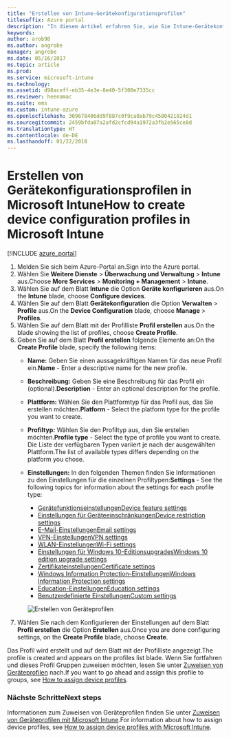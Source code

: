 ```yaml
---
title: "Erstellen von Intune-Gerätekonfigurationsprofilen"
titlesuffix: Azure portal
description: "In diesem Artikel erfahren Sie, wie Sie Intune-Gerätekonfigurationsprofile erstellen."
keywords: 
author: arob98
ms.author: angrobe
manager: angrobe
ms.date: 05/16/2017
ms.topic: article
ms.prod: 
ms.service: microsoft-intune
ms.technology: 
ms.assetid: d98aceff-eb35-4e3e-8e40-5f300e7335cc
ms.reviewer: heenamac
ms.suite: ems
ms.custom: intune-azure
ms.openlocfilehash: 309678406dd9f887c0f9ca0ab79c4580421024d1
ms.sourcegitcommit: 2459bfda07a2afd2cfcd94a1972a3fb2e565ce8d
ms.translationtype: HT
ms.contentlocale: de-DE
ms.lasthandoff: 01/22/2018
---
```

# <a name="how-to-create-device-configuration-profiles-in-microsoft-intune"></a><span data-ttu-id="1eb3d-103">Erstellen von Gerätekonfigurationsprofilen in Microsoft Intune</span><span class="sxs-lookup"><span data-stu-id="1eb3d-103">How to create device configuration profiles in Microsoft Intune</span></span>

[!INCLUDE [azure_portal](./includes/azure_portal.md)]

1. <span data-ttu-id="1eb3d-104">Melden Sie sich beim Azure-Portal an.</span><span class="sxs-lookup"><span data-stu-id="1eb3d-104">Sign into the Azure portal.</span></span>
2. <span data-ttu-id="1eb3d-105">Wählen Sie **Weitere Dienste** > **Überwachung und Verwaltung** > **Intune** aus.</span><span class="sxs-lookup"><span data-stu-id="1eb3d-105">Choose **More Services** > **Monitoring + Management** > **Intune**.</span></span>
3. <span data-ttu-id="1eb3d-106">Wählen Sie auf dem Blatt **Intune** die Option **Geräte konfigurieren** aus.</span><span class="sxs-lookup"><span data-stu-id="1eb3d-106">On the **Intune** blade, choose **Configure devices**.</span></span>
4. <span data-ttu-id="1eb3d-107">Wählen Sie auf dem Blatt **Gerätekonfiguration** die Option **Verwalten** > **Profile** aus.</span><span class="sxs-lookup"><span data-stu-id="1eb3d-107">On the **Device Configuration** blade, choose **Manage** > **Profiles**.</span></span>
5. <span data-ttu-id="1eb3d-108">Wählen Sie auf dem Blatt mit der Profilliste **Profil erstellen** aus.</span><span class="sxs-lookup"><span data-stu-id="1eb3d-108">On the blade showing the list of profiles, choose **Create Profile**.</span></span>
6. <span data-ttu-id="1eb3d-109">Geben Sie auf dem Blatt **Profil erstellen** folgende Elemente an:</span><span class="sxs-lookup"><span data-stu-id="1eb3d-109">On the **Create Profile** blade, specify the following items:</span></span>
   - <span data-ttu-id="1eb3d-110">**Name:** Geben Sie einen aussagekräftigen Namen für das neue Profil ein.</span><span class="sxs-lookup"><span data-stu-id="1eb3d-110">**Name** - Enter a descriptive name for the new profile.</span></span>
   - <span data-ttu-id="1eb3d-111">**Beschreibung:** Geben Sie eine Beschreibung für das Profil ein (optional).</span><span class="sxs-lookup"><span data-stu-id="1eb3d-111">**Description** -  Enter an optional description for the profile.</span></span>
   - <span data-ttu-id="1eb3d-112">**Plattform:** Wählen Sie den Plattformtyp für das Profil aus, das Sie erstellen möchten.</span><span class="sxs-lookup"><span data-stu-id="1eb3d-112">**Platform** -  Select the platform type for the profile you want to create.</span></span>
   - <span data-ttu-id="1eb3d-113">**Profiltyp:** Wählen Sie den Profiltyp aus, den Sie erstellen möchten.</span><span class="sxs-lookup"><span data-stu-id="1eb3d-113">**Profile type** - Select the type of profile you want to create.</span></span> <span data-ttu-id="1eb3d-114">Die Liste der verfügbaren Typen variiert je nach der ausgewählten Plattform.</span><span class="sxs-lookup"><span data-stu-id="1eb3d-114">The list of available types differs depending on the platform you chose.</span></span>
   - <span data-ttu-id="1eb3d-115">**Einstellungen:** In den folgenden Themen finden Sie Informationen zu den Einstellungen für die einzelnen Profiltypen:</span><span class="sxs-lookup"><span data-stu-id="1eb3d-115">**Settings** - See the following topics for information about the settings for each profile type:</span></span>
       -  [<span data-ttu-id="1eb3d-116">Gerätefunktionseinstellungen</span><span class="sxs-lookup"><span data-stu-id="1eb3d-116">Device feature settings</span></span>](device-features-configure.md)
       -  [<span data-ttu-id="1eb3d-117">Einstellungen für Geräteeinschränkungen</span><span class="sxs-lookup"><span data-stu-id="1eb3d-117">Device restriction settings</span></span>](device-restrictions-configure.md)
       -  [<span data-ttu-id="1eb3d-118">E-Mail-Einstellungen</span><span class="sxs-lookup"><span data-stu-id="1eb3d-118">Email settings</span></span>](email-settings-configure.md)
       -  [<span data-ttu-id="1eb3d-119">VPN-Einstellungen</span><span class="sxs-lookup"><span data-stu-id="1eb3d-119">VPN settings</span></span>](vpn-settings-configure.md)
       -  [<span data-ttu-id="1eb3d-120">WLAN-Einstellungen</span><span class="sxs-lookup"><span data-stu-id="1eb3d-120">Wi-Fi settings</span></span>](wi-fi-settings-configure.md)
       -  [<span data-ttu-id="1eb3d-121">Einstellungen für Windows 10-Editionsupgrades</span><span class="sxs-lookup"><span data-stu-id="1eb3d-121">Windows 10 edition upgrade settings</span></span>](edition-upgrade-configure-windows-10.md)
       -  [<span data-ttu-id="1eb3d-122">Zertifikateinstellungen</span><span class="sxs-lookup"><span data-stu-id="1eb3d-122">Certificate settings</span></span>](certificates-configure.md)
       -  [<span data-ttu-id="1eb3d-123">Windows Information Protection-Einstellungen</span><span class="sxs-lookup"><span data-stu-id="1eb3d-123">Windows Information Protection settings</span></span>](windows-information-protection-configure.md)
       -  [<span data-ttu-id="1eb3d-124">Education-Einstellungen</span><span class="sxs-lookup"><span data-stu-id="1eb3d-124">Education settings</span></span>](education-settings-configure.md)
       -  [<span data-ttu-id="1eb3d-125">Benutzerdefinierte Einstellungen</span><span class="sxs-lookup"><span data-stu-id="1eb3d-125">Custom settings</span></span>](custom-settings-configure.md)

     ![Erstellen von Geräteprofilen](./media/create-device-profile.png)
7. <span data-ttu-id="1eb3d-127">Wählen Sie nach dem Konfigurieren der Einstellungen auf dem Blatt **Profil erstellen** die Option **Erstellen** aus.</span><span class="sxs-lookup"><span data-stu-id="1eb3d-127">Once you are done configuring settings, on the **Create Profile** blade, choose **Create**.</span></span>

<span data-ttu-id="1eb3d-128">Das Profil wird erstellt und auf dem Blatt mit der Profilliste angezeigt.</span><span class="sxs-lookup"><span data-stu-id="1eb3d-128">The profile is created and appears on the profiles list blade.</span></span>
<span data-ttu-id="1eb3d-129">Wenn Sie fortfahren und dieses Profil Gruppen zuweisen möchten, lesen Sie unter [Zuweisen von Geräteprofilen](device-profile-assign.md) nach.</span><span class="sxs-lookup"><span data-stu-id="1eb3d-129">If you want to go ahead and assign this profile to groups, see [How to assign device profiles](device-profile-assign.md).</span></span>


### <a name="next-steps"></a><span data-ttu-id="1eb3d-130">Nächste Schritte</span><span class="sxs-lookup"><span data-stu-id="1eb3d-130">Next steps</span></span>
<span data-ttu-id="1eb3d-131">Informationen zum Zuweisen von Geräteprofilen finden Sie unter [Zuweisen von Geräteprofilen mit Microsoft Intune](device-profile-assign.md).</span><span class="sxs-lookup"><span data-stu-id="1eb3d-131">For information about how to assign device profiles, see [How to assign device profiles with Microsoft Intune](device-profile-assign.md).</span></span>
